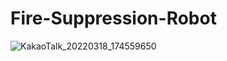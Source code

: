 # Fire-Suppression-Robot
![KakaoTalk_20220318_174559650](https://user-images.githubusercontent.com/86957779/163705889-a61d00b9-0193-4460-8701-ce54dcddab70.jpg)
